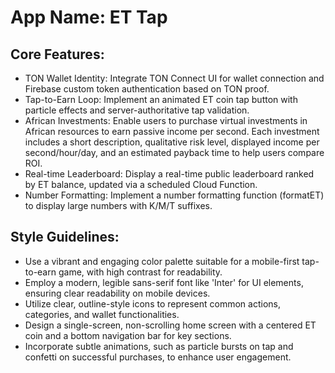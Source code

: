 # **App Name**: ET Tap

## Core Features:

- TON Wallet Identity: Integrate TON Connect UI for wallet connection and Firebase custom token authentication based on TON proof.
- Tap-to-Earn Loop: Implement an animated ET coin tap button with particle effects and server-authoritative tap validation.
- African Investments: Enable users to purchase virtual investments in African resources to earn passive income per second. Each investment includes a short description, qualitative risk level, displayed income per second/hour/day, and an estimated payback time to help users compare ROI.
- Real-time Leaderboard: Display a real-time public leaderboard ranked by ET balance, updated via a scheduled Cloud Function.
- Number Formatting: Implement a number formatting function (formatET) to display large numbers with K/M/T suffixes.

## Style Guidelines:

- Use a vibrant and engaging color palette suitable for a mobile-first tap-to-earn game, with high contrast for readability.
- Employ a modern, legible sans-serif font like 'Inter' for UI elements, ensuring clear readability on mobile devices.
- Utilize clear, outline-style icons to represent common actions, categories, and wallet functionalities.
- Design a single-screen, non-scrolling home screen with a centered ET coin and a bottom navigation bar for key sections.
- Incorporate subtle animations, such as particle bursts on tap and confetti on successful purchases, to enhance user engagement.